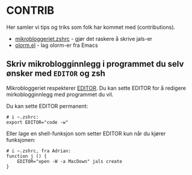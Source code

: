 # CONTRIB

Her samler vi tips og triks som folk har kommet med (contributions).

- [mikrobloggeriet.zshrc](./mikrobloggeriet.zshrc) - gjør det raskere å skrive jals-er
- [olorm.el](./olorm.el) - lag olorm-er fra Emacs

## Skriv mikroblogginnlegg i programmet du selv ønsker med `EDITOR` og zsh

Mikrobloggeriet respekterer [EDITOR].
Du kan sette EDITOR for å redigere mirkoblogginnlegg med programmet du vil.

[EDITOR]: https://wiki.archlinux.org/title/environment_variables#Default_programs

Du kan sette EDITOR permanent:

```shell
# i ~.zshrc:
export EDITOR="code -w"
```

Eller lage en shell-funksjon som setter EDITOR kun når du kjører funksjonen:

```shell
# i ~.zshrc, fra Adrian:
function j () {
    EDITOR="open -W -a MacDown" jals create
}
```

